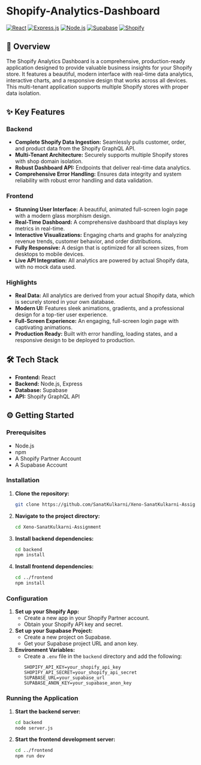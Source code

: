 # Shopify-Analytics-Dashboard

[![React](https://img.shields.io/badge/React-20232A?style=for-the-badge&logo=react&logoColor=61DAFB)](#)
[![Express.js](https://img.shields.io/badge/Express.js-000000?style=for-the-badge&logo=express&logoColor=white)](#)
[![Node.js](https://img.shields.io/badge/Node.js-339933?style=for-the-badge&logo=nodedotjs&logoColor=white)](#)
[![Supabase](https://img.shields.io/badge/Supabase-3FCF8E?style=for-the-badge&logo=supabase&logoColor=white)](#)
[![Shopify](https://img.shields.io/badge/Shopify-7AB55C?style=for-the-badge&logo=shopify&logoColor=white)](#)

## 🚀 Overview

The Shopify Analytics Dashboard is a comprehensive, production-ready application designed to provide valuable business insights for your Shopify store. It features a beautiful, modern interface with real-time data analytics, interactive charts, and a responsive design that works across all devices. This multi-tenant application supports multiple Shopify stores with proper data isolation.

## ✨ Key Features

### Backend

*   **Complete Shopify Data Ingestion:** Seamlessly pulls customer, order, and product data from the Shopify GraphQL API.
*   **Multi-Tenant Architecture:** Securely supports multiple Shopify stores with shop domain isolation.
*   **Robust Dashboard API:** Endpoints that deliver real-time data analytics.
*   **Comprehensive Error Handling:** Ensures data integrity and system reliability with robust error handling and data validation.

### Frontend

*   **Stunning User Interface:** A beautiful, animated full-screen login page with a modern glass morphism design.
*   **Real-Time Dashboard:** A comprehensive dashboard that displays key metrics in real-time.
*   **Interactive Visualizations:** Engaging charts and graphs for analyzing revenue trends, customer behavior, and order distributions.
*   **Fully Responsive:** A design that is optimized for all screen sizes, from desktops to mobile devices.
*   **Live API Integration:** All analytics are powered by actual Shopify data, with no mock data used.

### Highlights

*   **Real Data:** All analytics are derived from your actual Shopify data, which is securely stored in your own database.
*   **Modern UI:** Features sleek animations, gradients, and a professional design for a top-tier user experience.
*   **Full-Screen Experience:** An engaging, full-screen login page with captivating animations.
*   **Production Ready:** Built with error handling, loading states, and a responsive design to be deployed to production.

## 🛠️ Tech Stack

*   **Frontend:** React
*   **Backend:** Node.js, Express
*   **Database:** Supabase
*   **API:** Shopify GraphQL API

## ⚙️ Getting Started

### Prerequisites

*   Node.js
*   npm
*   A Shopify Partner Account
*   A Supabase Account

### Installation

1.  **Clone the repository:**
    ```sh
    git clone https://github.com/SanatKulkarni/Xeno-SanatKulkarni-Assignment.git
    ```
2.  **Navigate to the project directory:**
    ```sh
    cd Xeno-SanatKulkarni-Assignment
    ```
3.  **Install backend dependencies:**
    ```sh
    cd backend
    npm install
    ```
4.  **Install frontend dependencies:**
    ```sh
    cd ../frontend
    npm install
    ```

### Configuration

1.  **Set up your Shopify App:**
    *   Create a new app in your Shopify Partner account.
    *   Obtain your Shopify API key and secret.
2.  **Set up your Supabase Project:**
    *   Create a new project on Supabase.
    *   Get your Supabase project URL and anon key.
3.  **Environment Variables:**
    *   Create a `.env` file in the `backend` directory and add the following:
        ```
        SHOPIFY_API_KEY=your_shopify_api_key
        SHOPIFY_API_SECRET=your_shopify_api_secret
        SUPABASE_URL=your_supabase_url
        SUPABASE_ANON_KEY=your_supabase_anon_key
        ```

### Running the Application

1.  **Start the backend server:**
    ```sh
    cd backend
    node server.js
    ```
2.  **Start the frontend development server:**
    ```sh
    cd ../frontend
    npm run dev
    ```
